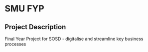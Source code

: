 # SMU FYP 

## Project Description
Final Year Project for SOSD - digitalise and streamline key business processes
